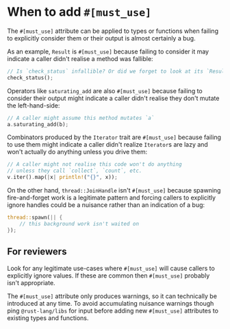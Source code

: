 # When to add `#[must_use]`

The `#[must_use]` attribute can be applied to types or functions when failing to explicitly consider them or their output is almost certainly a bug.

As an example, `Result` is `#[must_use]` because failing to consider it may indicate a caller didn't realise a method was fallible:

```rust
// Is `check_status` infallible? Or did we forget to look at its `Result`?
check_status();
```

Operators like `saturating_add` are also `#[must_use]` because failing to consider their output might indicate a caller didn't realise they don't mutate the left-hand-side:

```rust
// A caller might assume this method mutates `a`
a.saturating_add(b);
```

Combinators produced by the `Iterator` trait are `#[must_use]` because failing to use them might indicate a caller didn't realize `Iterator`s are lazy and won't actually do anything unless you drive them:

```rust
// A caller might not realise this code won't do anything
// unless they call `collect`, `count`, etc.
v.iter().map(|x| println!("{}", x));
```

On the other hand, `thread::JoinHandle` isn't `#[must_use]` because spawning fire-and-forget work is a legitimate pattern and forcing callers to explicitly ignore handles could be a nuisance rather than an indication of a bug:

```rust
thread::spawn(|| {
    // this background work isn't waited on
});
```

## For reviewers

Look for any legitimate use-cases where `#[must_use]` will cause callers to explicitly ignore values. If these are common then `#[must_use]` probably isn't appropriate.

The `#[must_use]` attribute only produces warnings, so it can technically be introduced at any time. To avoid accumulating nuisance warnings though ping `@rust-lang/libs` for input before adding new `#[must_use]` attributes to existing types and functions.
